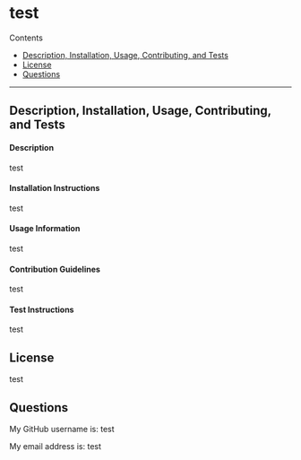 <h1>test</h1>
    <p>Contents</p>
    <ul>
      <li><a href="#description">Description, Installation, Usage, Contributing, and Tests</a></li>
      <li><a href="#license">License</a></li>
      <li><a href="#questions">Questions</a></li>
    </ul>
   <hr/>
    <h2 id="description">Description, Installation, Usage, Contributing, and Tests</h2>
    <h4>Description</h4>
    <p>test</p>
    <h4>Installation Instructions</h4>
    <p>test</p>
    <h4>Usage Information</h4>
    <p>test</p>
    <h4>Contribution Guidelines</h4>
    <p>test</p>
    <h4>Test Instructions</h4>
    <p>test</p>
    <h2 id="license">License</h2>
    <p>test</p>
    <h2 id="questions">Questions</h2>
    <p>My GitHub username is: test</p>
    <p>My email address is: test</p>